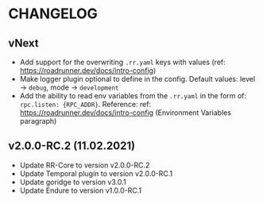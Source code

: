 CHANGELOG
=========

vNext
-------------------

- Add support for the overwriting `.rr.yaml` keys with values (ref: https://roadrunner.dev/docs/intro-config)
- Make logger plugin optional to define in the config. Default values: level -> `debug`, mode -> `development`
- Add the ability to read env variables from the `.rr.yaml` in the form of: `rpc.listen: {RPC_ADDR}`. Reference:
  ref: https://roadrunner.dev/docs/intro-config (Environment Variables paragraph)

v2.0.0-RC.2 (11.02.2021)
-------------------

- Update RR-Core to version v2.0.0-RC.2
- Update Temporal plugin to version v2.0.0-RC.1
- Update goridge to version v3.0.1
- Update Endure to version v1.0.0-RC.1
